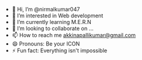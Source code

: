 - 👋 Hi, I’m @nirmalkumar047
- 👀 I’m interested in Web development
- 🌱 I’m currently learning M.E.R.N
- 💞️ I’m looking to collaborate on ...
- 📫 How to reach me akkinapallikumar@gmail.com
- 😄 Pronouns: Be your ICON
- ⚡ Fun fact: Everything isn't impossible

<!---
nirmalkumar047/nirmalkumar047 is a ✨ special ✨ repository because its `README.md` (this file) appears on your GitHub profile.
You can click the Preview link to take a look at your changes.
--->
